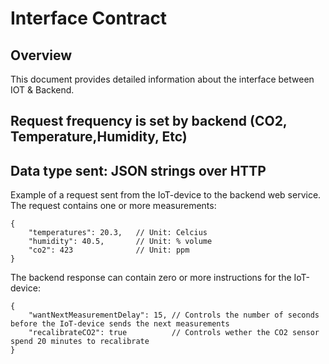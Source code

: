 # Interface Contract

## Overview

This document provides detailed information about the interface between IOT &
Backend.

## Request frequency is set by backend (CO2, Temperature,Humidity, Etc)

## Data type sent: JSON strings over HTTP

Example of a request sent from the IoT-device to the backend web service. The
request contains one or more measurements:

```json5
{
    "temperatures": 20.3,   // Unit: Celcius
    "humidity": 40.5,       // Unit: % volume
    "co2": 423              // Unit: ppm
}
```

The backend response can contain zero or more instructions for the IoT-device:

```json5
{
    "wantNextMeasurementDelay": 15, // Controls the number of seconds before the IoT-device sends the next measurements
    "recalibrateCO2": true          // Controls wether the CO2 sensor spend 20 minutes to recalibrate
}
```
